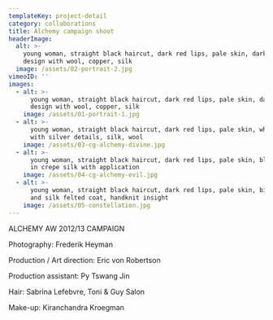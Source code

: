 ```yaml
---
templateKey: project-detail
category: collaborations
title: Alchemy campaign shoot
headerImage:
  alt: >-
    young woman, straight black haircut, dark red lips, pale skin, dark coloured
    design with wool, copper, silk
  image: /assets/02-portrait-2.jpg
vimeoID: ''
images:
  - alt: >-
      young woman, straight black haircut, dark red lips, pale skin, dark red
      design with wool, copper, silk
    image: /assets/01-portrait-1.jpg
  - alt: >-
      young woman, straight black haircut, dark red lips, pale skin, white gown
      with silver details, silk, wool
    image: /assets/03-cg-alchemy-divine.jpg
  - alt: >-
      young woman, straight black haircut, dark red lips, pale skin, black dress
      in crepe silk with application
    image: /assets/04-cg-alchemy-evil.jpg
  - alt: >-
      young woman, straight black haircut, dark red lips, pale skin, big wool
      and silk felted coat, handknit insight
    image: /assets/05-constellation.jpg
---
```

ALCHEMY AW 2012/13 CAMPAIGN 

Photography: Frederik Heyman

Production / Art direction: Eric von Robertson

Production assistant: Py Tswang Jin

Hair: Sabrina Lefebvre, Toni & Guy Salon  

Make-up: Kiranchandra Kroegman
